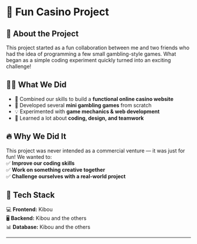 # 🎰 Fun Casino Project  

## 🎯 About the Project  
This project started as a fun collaboration between me and two friends who had the idea of programming a few small gambling-style games. What began as a simple coding experiment quickly turned into an exciting challenge!  

## 👨‍💻 What We Did  
- 🚀 Combined our skills to build a **functional online casino website**  
- 🎲 Developed several **mini gambling games** from scratch  
- 💡 Experimented with **game mechanics & web development**  
- 🔧 Learned a lot about **coding, design, and teamwork**  

## 🔥 Why We Did It  
This project was never intended as a commercial venture — it was just for fun! We wanted to:  
✅ **Improve our coding skills**  
✅ **Work on something creative together**  
✅ **Challenge ourselves with a real-world project**  

## 🚀 Tech Stack  
💻 **Frontend:** Kibou  
🖥️ **Backend:** Kibou and the others  
📊 **Database:** Kibou and the others  

---
